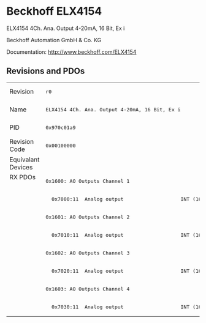 # Beckhoff ELX4154

ELX4154 4Ch. Ana. Output 4-20mA, 16 Bit, Ex i

Beckhoff Automation GmbH & Co. KG

Documentation: <a href="http://www.beckhoff.com/ELX4154">http://www.beckhoff.com/ELX4154</a>

## Revisions and PDOs
<table>
<tr >
<td class="first">Revision</td>
<td ><pre>r0</pre></td>
</tr>
<tr >
<td class="first">Name</td>
<td ><pre>ELX4154 4Ch. Ana. Output 4-20mA, 16 Bit, Ex i</pre></td>
</tr>
<tr >
<td class="first">PID</td>
<td ><pre>0x970c01a9</pre></td>
</tr>
<tr >
<td class="first">Revision Code</td>
<td ><pre>0x00100000</pre></td>
</tr>
<tr >
<td class="first">Equivalant Devices</td>
<td ></td>
</tr>
<tr class="rxpdo pdosection">
<td class="first" rowspan=8 valign=top>RX PDOs</td>
<td><pre>0x1600: AO Outputs Channel 1</pre></td>
<td></td>
</tr>
<tr class="rxpdo">
<td ><pre>  0x7000:11  Analog output                   INT (16 bits)</pre></td>
</tr>
<tr class="rxpdo pdosection">
<td ><pre>0x1601: AO Outputs Channel 2</pre></td>
</tr>
<tr class="rxpdo">
<td ><pre>  0x7010:11  Analog output                   INT (16 bits)</pre></td>
</tr>
<tr class="rxpdo pdosection">
<td ><pre>0x1602: AO Outputs Channel 3</pre></td>
</tr>
<tr class="rxpdo">
<td ><pre>  0x7020:11  Analog output                   INT (16 bits)</pre></td>
</tr>
<tr class="rxpdo pdosection">
<td ><pre>0x1603: AO Outputs Channel 4</pre></td>
</tr>
<tr class="rxpdo">
<td ><pre>  0x7030:11  Analog output                   INT (16 bits)</pre></td>
</tr>
</table>

